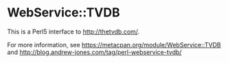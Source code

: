 WebService::TVDB
================

This is a Perl5 interface to http://thetvdb.com/.

For more information, see https://metacpan.org/module/WebService::TVDB and http://blog.andrew-jones.com/tag/perl-webservice-tvdb/
